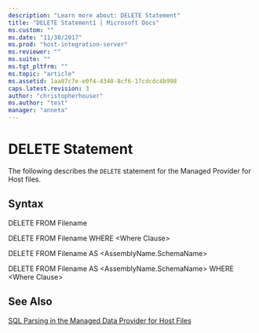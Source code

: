 ```yaml
---
description: "Learn more about: DELETE Statement"
title: "DELETE Statement1 | Microsoft Docs"
ms.custom: ""
ms.date: "11/30/2017"
ms.prod: "host-integration-server"
ms.reviewer: ""
ms.suite: ""
ms.tgt_pltfrm: ""
ms.topic: "article"
ms.assetid: 1aa87c7e-e0f4-4340-8cf6-17cdcdc4b998
caps.latest.revision: 3
author: "christopherhouser"
ms.author: "test"
manager: "anneta"
---
```

# DELETE Statement
The following describes the `DELETE` statement for the Managed Provider for Host files.  
  
## Syntax  
 DELETE FROM Filename  
  
 DELETE FROM Filename WHERE \<Where Clause>  
  
 DELETE FROM Filename AS \<AssemblyName.SchemaName>  
  
 DELETE FROM Filename AS \<AssemblyName.SchemaName> WHERE \<Where Clause>  
  
## See Also  
 [SQL Parsing in the Managed Data Provider for Host Files](../core/sql-parsing-in-the-managed-data-provider-for-host-files2.md)
